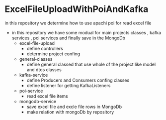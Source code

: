 # ExcelFileUploadWithPoiAndKafka
in this repository we determine how to use apachi poi for read excel file 

* in this repository we have some modual for main projects classes , kafka services , poi services and finally save in the MongoDb
  * excel-file-upload
    * define controllers
    * determine project confing
  * general-classes
    * define general classed that use whole of the project like model and dtos classes
  * kafka-service
    * define Producers and Consumers confing classes
    * define listener for getting KafkaListeners 
  * poi-service
    * read excel file items
  * mongodb-service
    * save excel file and excle file rows in MongoDb
    * make relation with mongoDb by repository
  
